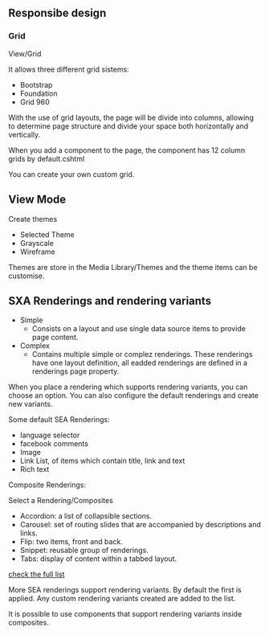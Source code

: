 ## Responsibe design

### Grid

View/Grid

It allows three different grid sistems:

- Bootstrap
- Foundation
- Grid 960

With the use of grid layouts, the page will be divide into columns, allowing to determine page structure and divide your space both horizontally and vertically.

When you add a component to the page, the component has 12 column grids by default.cshtml

You can create your own custom grid.

## View Mode

Create themes

- Selected Theme
- Grayscale
- Wireframe

Themes are store in the Media Library/Themes and the theme items can be customise.

## SXA Renderings and rendering variants

- Simple
    - Consists on a layout and use single data source items to provide page content.
- Complex
    - Contains multiple simple or complez renderings. These renderings have one layout definition, all eadded renderings are defined in a renderings page property.

When you place a rendering which supports rendering variants, you can choose an option. You can also configure the default renderings and create new variants.

Some default SEA Renderings:

- language selector
- facebook comments
- Image
- Link List, of items which contain title, link and text
- Rich text

Composite Renderings:

Select a Rendering/Composites

- Accordion: a list of collapsible sections.
- Carousel: set of routing slides that are accompanied by descriptions and links.
- Flip: two items, front and back.
- Snippet: reusable group of renderings.
- Tabs: display of content within a tabbed layout.

[check the full list](https://doc.sitecore.com/xp/en/users/sxa/102/sitecore-experience-accelerator/the-sxa-renderings-and-rendering-variants.html)

More SEA renderings support rendering variants. By default the first is applied. Any custom rendering variants created are added to the list.

It is possible to use components that support rendering variants inside composites.